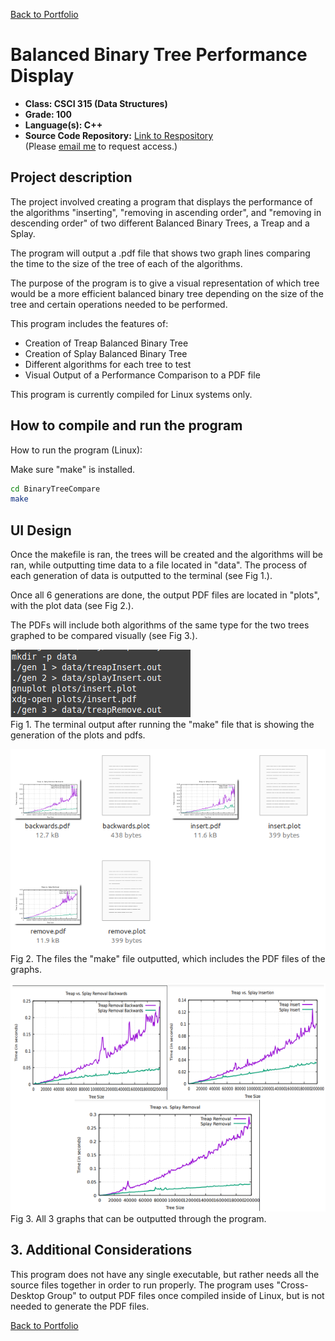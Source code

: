 [Back to Portfolio](./)

Balanced Binary Tree Performance Display
===============

-   **Class: CSCI 315 (Data Structures)** 
-   **Grade: 100** 
-   **Language(s): C++** 
-   **Source Code Repository:** [Link to Respository](https://github.com/AlexThomp1/BalancedBinaryTreeDisplay)  
    (Please [email me](mailto:amthompson1@csustudent.net?subject=GitHub%20Access) to request access.)

## Project description

The project involved creating a program that displays the performance of the algorithms "inserting", "removing in ascending order", and "removing in descending order" of two different Balanced Binary Trees, a Treap and a Splay. 

The program will output a .pdf file that shows two graph lines comparing the time to the size of the tree of each of the algorithms. 

The purpose of the program is to give a visual representation of which tree would be a more efficient balanced binary tree depending on the size of the tree and certain operations needed to be performed.

This program includes the features of:
- Creation of Treap Balanced Binary Tree
- Creation of Splay Balanced Binary Tree
- Different algorithms for each tree to test
- Visual Output of a Performance Comparison to a PDF file

This program is currently compiled for Linux systems only.

## How to compile and run the program

How to run the program (Linux):

Make sure "make" is installed.
```bash
cd BinaryTreeCompare
make
```

## UI Design

Once the makefile is ran, the trees will be created and the algorithms will be ran, while outputting time data to a file located in "data". The process of each generation of data is outputted to the terminal (see Fig 1.).

Once all 6 generations are done, the output PDF files are located in "plots", with the plot data (see Fig 2.).

The PDFs will include both algorithms of the same type for the two trees graphed to be compared visually (see Fig 3.).

![screenshot](images/project2/project2_terminal.png)  
Fig 1. The terminal output after running the "make" file that is showing the generation of the plots and pdfs.

![screenshot](images/project2/project2_files.png)  
Fig 2. The files the "make" file outputted, which includes the PDF files of the graphs.

![screenshot](images/project2/project2_graphs.png)  
Fig 3. All 3 graphs that can be outputted through the program.

## 3. Additional Considerations

This program does not have any single executable, but rather needs all the source files together in order to run properly. The program uses "Cross-Desktop Group" to output PDF files once compiled inside of Linux, but is not needed to generate the PDF files.

[Back to Portfolio](./)

